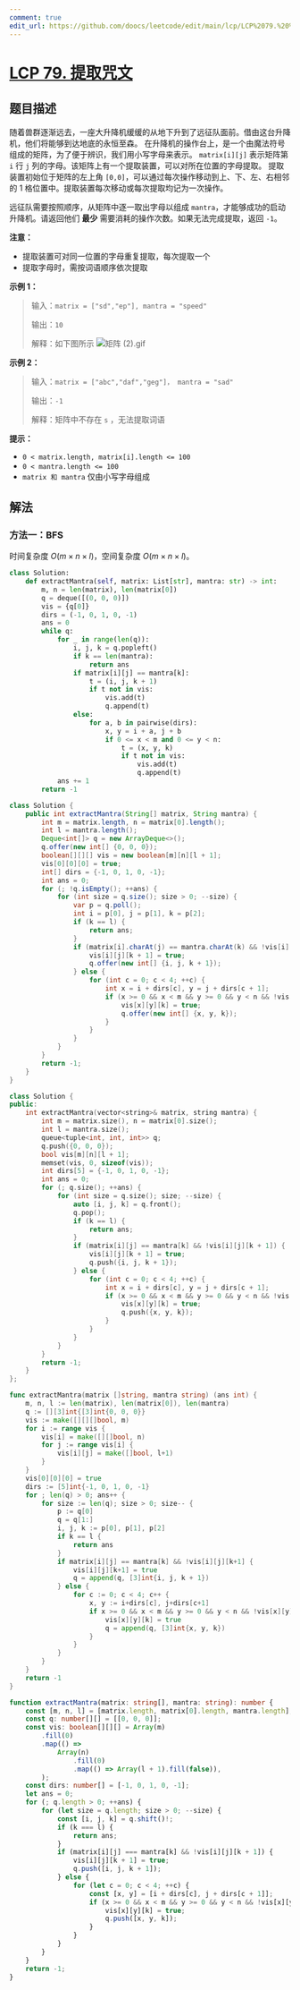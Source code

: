 ```yaml
---
comment: true
edit_url: https://github.com/doocs/leetcode/edit/main/lcp/LCP%2079.%20%E6%8F%90%E5%8F%96%E5%92%92%E6%96%87/README.md
---
```


# [LCP 79. 提取咒文](https://leetcode.cn/problems/kjpLFZ)

## 题目描述

<!-- 这里写题目描述 -->

随着兽群逐渐远去，一座大升降机缓缓的从地下升到了远征队面前。借由这台升降机，他们将能够到达地底的永恒至森。
在升降机的操作台上，是一个由魔法符号组成的矩阵，为了便于辨识，我们用小写字母来表示。 `matrix[i][j]` 表示矩阵第 `i` 行 `j` 列的字母。该矩阵上有一个提取装置，可以对所在位置的字母提取。
提取装置初始位于矩阵的左上角 `[0,0]`，可以通过每次操作移动到上、下、左、右相邻的 1 格位置中。提取装置每次移动或每次提取均记为一次操作。

远征队需要按照顺序，从矩阵中逐一取出字母以组成 `mantra`，才能够成功的启动升降机。请返回他们 **最少** 需要消耗的操作次数。如果无法完成提取，返回 `-1`。

**注意：**

-   提取装置可对同一位置的字母重复提取，每次提取一个
-   提取字母时，需按词语顺序依次提取

**示例 1：**

> 输入：`matrix = ["sd","ep"], mantra = "speed"`
>
> 输出：`10`
>
> 解释：如下图所示
> ![矩阵 (2).gif](<https://fastly.jsdelivr.net/gh/doocs/leetcode@main/lcp/LCP%2079.%20%E6%8F%90%E5%8F%96%E5%92%92%E6%96%87/images/1646288670-OTlvAl-%E7%9F%A9%E9%98%B5%20(2).gif>)

**示例 2：**

> 输入：`matrix = ["abc","daf","geg"]， mantra = "sad"`
>
> 输出：`-1`
>
> 解释：矩阵中不存在 `s` ，无法提取词语

**提示：**

-   `0 < matrix.length, matrix[i].length <= 100`
-   `0 < mantra.length <= 100`
-   `matrix 和 mantra` 仅由小写字母组成

## 解法

### 方法一：BFS

时间复杂度 $O(m \times n \times l)$，空间复杂度 $O(m \times n \times l)$。

<!-- tabs:start -->

```python
class Solution:
    def extractMantra(self, matrix: List[str], mantra: str) -> int:
        m, n = len(matrix), len(matrix[0])
        q = deque([(0, 0, 0)])
        vis = {q[0]}
        dirs = (-1, 0, 1, 0, -1)
        ans = 0
        while q:
            for _ in range(len(q)):
                i, j, k = q.popleft()
                if k == len(mantra):
                    return ans
                if matrix[i][j] == mantra[k]:
                    t = (i, j, k + 1)
                    if t not in vis:
                        vis.add(t)
                        q.append(t)
                else:
                    for a, b in pairwise(dirs):
                        x, y = i + a, j + b
                        if 0 <= x < m and 0 <= y < n:
                            t = (x, y, k)
                            if t not in vis:
                                vis.add(t)
                                q.append(t)
            ans += 1
        return -1
```

```java
class Solution {
    public int extractMantra(String[] matrix, String mantra) {
        int m = matrix.length, n = matrix[0].length();
        int l = mantra.length();
        Deque<int[]> q = new ArrayDeque<>();
        q.offer(new int[] {0, 0, 0});
        boolean[][][] vis = new boolean[m][n][l + 1];
        vis[0][0][0] = true;
        int[] dirs = {-1, 0, 1, 0, -1};
        int ans = 0;
        for (; !q.isEmpty(); ++ans) {
            for (int size = q.size(); size > 0; --size) {
                var p = q.poll();
                int i = p[0], j = p[1], k = p[2];
                if (k == l) {
                    return ans;
                }
                if (matrix[i].charAt(j) == mantra.charAt(k) && !vis[i][j][k + 1]) {
                    vis[i][j][k + 1] = true;
                    q.offer(new int[] {i, j, k + 1});
                } else {
                    for (int c = 0; c < 4; ++c) {
                        int x = i + dirs[c], y = j + dirs[c + 1];
                        if (x >= 0 && x < m && y >= 0 && y < n && !vis[x][y][k]) {
                            vis[x][y][k] = true;
                            q.offer(new int[] {x, y, k});
                        }
                    }
                }
            }
        }
        return -1;
    }
}
```

```cpp
class Solution {
public:
    int extractMantra(vector<string>& matrix, string mantra) {
        int m = matrix.size(), n = matrix[0].size();
        int l = mantra.size();
        queue<tuple<int, int, int>> q;
        q.push({0, 0, 0});
        bool vis[m][n][l + 1];
        memset(vis, 0, sizeof(vis));
        int dirs[5] = {-1, 0, 1, 0, -1};
        int ans = 0;
        for (; q.size(); ++ans) {
            for (int size = q.size(); size; --size) {
                auto [i, j, k] = q.front();
                q.pop();
                if (k == l) {
                    return ans;
                }
                if (matrix[i][j] == mantra[k] && !vis[i][j][k + 1]) {
                    vis[i][j][k + 1] = true;
                    q.push({i, j, k + 1});
                } else {
                    for (int c = 0; c < 4; ++c) {
                        int x = i + dirs[c], y = j + dirs[c + 1];
                        if (x >= 0 && x < m && y >= 0 && y < n && !vis[x][y][k]) {
                            vis[x][y][k] = true;
                            q.push({x, y, k});
                        }
                    }
                }
            }
        }
        return -1;
    }
};
```

```go
func extractMantra(matrix []string, mantra string) (ans int) {
	m, n, l := len(matrix), len(matrix[0]), len(mantra)
	q := [][3]int{[3]int{0, 0, 0}}
	vis := make([][][]bool, m)
	for i := range vis {
		vis[i] = make([][]bool, n)
		for j := range vis[i] {
			vis[i][j] = make([]bool, l+1)
		}
	}
	vis[0][0][0] = true
	dirs := [5]int{-1, 0, 1, 0, -1}
	for ; len(q) > 0; ans++ {
		for size := len(q); size > 0; size-- {
			p := q[0]
			q = q[1:]
			i, j, k := p[0], p[1], p[2]
			if k == l {
				return ans
			}
			if matrix[i][j] == mantra[k] && !vis[i][j][k+1] {
				vis[i][j][k+1] = true
				q = append(q, [3]int{i, j, k + 1})
			} else {
				for c := 0; c < 4; c++ {
					x, y := i+dirs[c], j+dirs[c+1]
					if x >= 0 && x < m && y >= 0 && y < n && !vis[x][y][k] {
						vis[x][y][k] = true
						q = append(q, [3]int{x, y, k})
					}
				}
			}
		}
	}
	return -1
}
```

```ts
function extractMantra(matrix: string[], mantra: string): number {
    const [m, n, l] = [matrix.length, matrix[0].length, mantra.length];
    const q: number[][] = [[0, 0, 0]];
    const vis: boolean[][][] = Array(m)
        .fill(0)
        .map(() =>
            Array(n)
                .fill(0)
                .map(() => Array(l + 1).fill(false)),
        );
    const dirs: number[] = [-1, 0, 1, 0, -1];
    let ans = 0;
    for (; q.length > 0; ++ans) {
        for (let size = q.length; size > 0; --size) {
            const [i, j, k] = q.shift()!;
            if (k === l) {
                return ans;
            }
            if (matrix[i][j] === mantra[k] && !vis[i][j][k + 1]) {
                vis[i][j][k + 1] = true;
                q.push([i, j, k + 1]);
            } else {
                for (let c = 0; c < 4; ++c) {
                    const [x, y] = [i + dirs[c], j + dirs[c + 1]];
                    if (x >= 0 && x < m && y >= 0 && y < n && !vis[x][y][k]) {
                        vis[x][y][k] = true;
                        q.push([x, y, k]);
                    }
                }
            }
        }
    }
    return -1;
}
```

<!-- tabs:end -->

<!-- end -->

